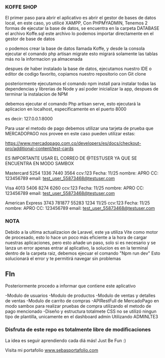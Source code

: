 ### KOFFE SHOP ###

El primer paso para abrir el aplicativo es abrir el gestor de bases de datos local, en este caso, yo utilicé XAMPP, Con PHPMYADMIN, Tenemos 2 formas de ejecutar la base de datos, se encuentra en la carpeta DATABASE el archivo Koffe.sql este archivo lo podemos importar directamente en el gestor de base de datos

o podemos crear la base de datos llamada Koffe, y desde la consola ejecutar el comando php artisan migrate esto migrará solamente las tablas más no la informacion ya almacenada

despues de haber instalado la base de datos, ejecutamos nuestro IDE o editor de codigo favorito, copiamos nuestro repositorio con Git clone

posteriormente ejecutamos el comando npm install para instalar todas las dependencias y librerias de Node y así poder inicializar la app, despues de terminar la instalacion de NPM

debemos ejecutar el comando Php artisan serve, esto ejecutará la aplicacion en localhost, especificamente en el puerto 8000

es decir: 127.0.0.1:8000

Para usar el metodo de pago debemos utilizar una tarjeta de prueba que MERCADOPAGO nos provee en este caso pueden utilizar estas:

https://www.mercadopago.com.co/developers/es/docs/checkout-pro/additional-content/test-cards

ES IMPORTANTE USAR EL CORREO DE @TESTUSER YA QUE SE ENCUENTRA EN MODO SAMBOX

Mastercard	5254 1336 7440 3564	ccv:123	 Fecha: 11/25  nombre: APRO CC: 123456789 email: test_user_55873468@testuser.com

Visa	4013 5406 8274 6260	ccv:123	 Fecha: 11/25  nombre: APRO CC: 123456789 email: test_user_55873468@testuser.com

American Express	3743 781877 55283	1234	11/25	ccv:123	 Fecha: 11/25  nombre: APRO CC: 123456789 email: test_user_55873468@testuser.com


### NOTA ###

Debido a la ultima actualizacion de Laravel, este ya utiliza Vite como motor de procesado, esto lo hace un poco más eficiente a la hora de cargar nuestras aplicaciones, pero esto añade un paso, solo si es necesario y se lanza un error apenas entrar al aplicativo, la solucion es en la terminal dentro de la carpeta raiz, debemos ejecuar el comando "Npm run dev" Esto solucionará el error y te permitirá navegar sin problemas


## FIn ###

Posteriormente procedo a informar que contiene este aplicativo

-Modulo de usuarios
-Modulo de productos
-Modulo de ventas y detalles de ventas
-Modulo de carrito de compras
-APIRestFull de MercadoPago en modo sambox para realizar pruebas de compra utilizando el metodo de pago mencionado
-Diseño y estructura totalmete CSS no se utilizó ningun tipo de plantilla, unicamente en el dashboard admin Utilizando ADMINLTE3


### Disfruta de este repo es totalmente libre de modificaciones ### 

La idea es seguir aprendiendo cada diá más! Just Be Fun :)

Visita mi portafolio www.sebasportafolio.com